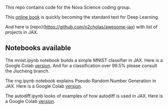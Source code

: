 This repo contains code for the Nova Science coding group.

This [online book](https://d2l.ai/) is quickly becoming the standard text 
for Deep Learning.

And here is [repo}(https://github.com/n2cholas/awesome-jax) with list of projects in JAX. 

## Notebooks available

The mnist.ipynb notebook builds a simple MNIST classifier in JAX. Here is a Google Colab [version](https://colab.research.google.com/drive/1lppVXCPhhmSJeZeqhZWg2jC083_L4xXq?usp=sharing). And for a classification over 99.5% please consult the Jiucheng branch.

The rng.ipynb notebook explains Pseudo Random Number Generation in JAX. Here is a Google Colab [version](https://drive.google.com/file/d/1gXnED5oyTWUazb_z4oJroB54vngdZ6mn/view?usp=sharing).

The autodiff.ipynb looks of examples of how autodiff is used in JAX. Here is a Google Colab [version](https://colab.research.google.com/drive/1ITvjHj_2ykypuAWumTIAwBO28dZ-tUij?usp=sharing).

